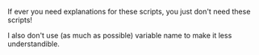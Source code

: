 If ever you need explanations for these scripts, you just don't need these scripts!

I also don't use (as much as possible) variable name to make it less understandible.
